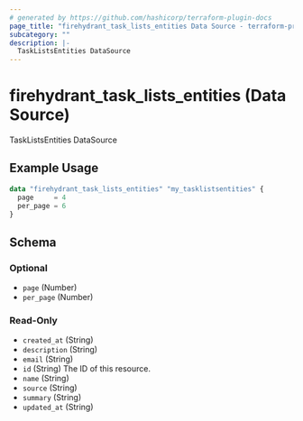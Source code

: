 ```yaml
---
# generated by https://github.com/hashicorp/terraform-plugin-docs
page_title: "firehydrant_task_lists_entities Data Source - terraform-provider-firehydrant"
subcategory: ""
description: |-
  TaskListsEntities DataSource
---
```


# firehydrant_task_lists_entities (Data Source)

TaskListsEntities DataSource

## Example Usage

```terraform
data "firehydrant_task_lists_entities" "my_tasklistsentities" {
  page     = 4
  per_page = 6
}
```

<!-- schema generated by tfplugindocs -->
## Schema

### Optional

- `page` (Number)
- `per_page` (Number)

### Read-Only

- `created_at` (String)
- `description` (String)
- `email` (String)
- `id` (String) The ID of this resource.
- `name` (String)
- `source` (String)
- `summary` (String)
- `updated_at` (String)
